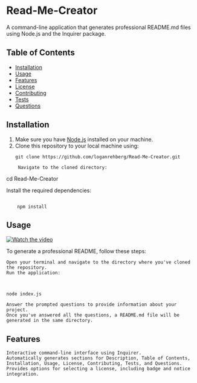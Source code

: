 # Read-Me-Creator

A command-line application that generates professional README.md files using Node.js and the Inquirer package.

## Table of Contents
- [Installation](#installation)
- [Usage](#usage)
- [Features](#features)
- [License](#license)
- [Contributing](#contributing)
- [Tests](#tests)
- [Questions](#questions)

## Installation
1. Make sure you have [Node.js](https://nodejs.org/) installed on your machine.
2. Clone this repository to your local machine using:
   ```
   git clone https://github.com/loganrehberg/Read-Me-Creator.git

    Navigate to the cloned directory:

    ```

cd Read-Me-Creator

Install the required dependencies:

```

    npm install
```

## Usage

[![Watch the video](https://img.youtube.com/vi/T-D1KVIuvjA/maxresdefault.jpg)](https://youtu.be/T-D1KVIuvjA)



To generate a professional README, follow these steps:

    Open your terminal and navigate to the directory where you've cloned the repository.
    Run the application:

    

    node index.js

    Answer the prompted questions to provide information about your project.
    Once you've answered all the questions, a README.md file will be generated in the same directory.

## Features

    Interactive command-line interface using Inquirer.
    Automatically generates sections for Description, Table of Contents, Installation, Usage, License, Contributing, Tests, and Questions.
    Provides options for selecting a license, including badge and notice integration.
